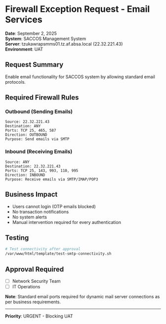 # Firewall Exception Request - Email Services

**Date**: September 2, 2025  
**System**: SACCOS Management System  
**Server**: tzukawrapsmms01.tz.af.absa.local (22.32.221.43)  
**Environment**: UAT  

## Request Summary
Enable email functionality for SACCOS system by allowing standard email protocols.

## Required Firewall Rules

### Outbound (Sending Emails)
```
Source: 22.32.221.43
Destination: ANY
Ports: TCP 25, 465, 587
Direction: OUTBOUND
Purpose: Send emails via SMTP
```

### Inbound (Receiving Emails)
```
Source: ANY
Destination: 22.32.221.43
Ports: TCP 25, 143, 993, 110, 995
Direction: INBOUND
Purpose: Receive emails via SMTP/IMAP/POP3
```

## Business Impact
- Users cannot login (OTP emails blocked)
- No transaction notifications
- No system alerts
- Manual intervention required for every authentication

## Testing
```bash
# Test connectivity after approval
/var/www/html/template/test-smtp-connectivity.sh
```

## Approval Required
- [ ] Network Security Team
- [ ] IT Operations

**Note**: Standard email ports required for dynamic mail server connections as per business requirements.

---
**Priority**: URGENT - Blocking UAT